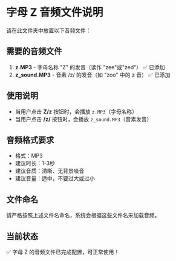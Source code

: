 # 字母 Z 音频文件说明

请在此文件夹中放置以下音频文件：

## 需要的音频文件

1. **z.MP3** - 字母名称 "Z" 的发音（读作 "zee"或"zed"） ✅ 已添加
2. **z_sound.MP3** - 音素 /z/ 的发音（如 "zoo" 中的 z 音） ✅ 已添加

## 使用说明

- 当用户点击 **Z/z** 按钮时，会播放 `z.MP3`（字母名称）
- 当用户点击 **/z/** 按钮时，会播放 `z_sound.MP3`（音素发音）

## 音频格式要求

- 格式：MP3
- 建议时长：1-3秒
- 建议音质：清晰、无背景噪音
- 建议音量：适中，不要过大或过小

## 文件命名

请严格按照上述文件名命名，系统会根据这些文件名来加载音频。

## 当前状态

✅ 字母 Z 的音频文件已完成配置，可正常使用！ 